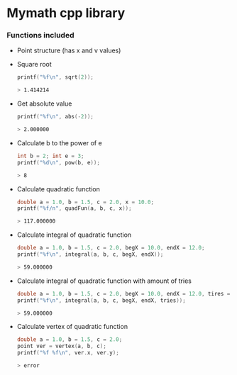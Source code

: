 # Mymath cpp library

### Functions included
- Point structure (has x and v values)

- Square root
  ```cpp
  printf("%f\n", sqrt(2));
  ```
  ```sh
  > 1.414214
  ```

- Get absolute value
  ```cpp
  printf("%f\n", abs(-2));
  ```
  ```sh
  > 2.000000
  ```

- Calculate b to the power of e
  ```cpp
  int b = 2; int e = 3;
  printf("%d\n", pow(b, e));
  ```
  ```sh
  > 8
  ```

- Calculate quadratic function
  ```cpp
  double a = 1.0, b = 1.5, c = 2.0, x = 10.0;
  printf("%f/n", quadFun(a, b, c, x));
  ```
  ```sh
  > 117.000000
  ```

- Calculate integral of quadratic function
  ```cpp
  double a = 1.0, b = 1.5, c = 2.0, begX = 10.0, endX = 12.0;
  printf("%f\n", integral(a, b, c, begX, endX));
  ```
  ```sh
  > 59.000000
  ```

- Calculate integral of quadratic function with amount of tries
  ```cpp
  double a = 1.0, b = 1.5, c = 2.0, begX = 10.0, endX = 12.0, tires = 100000;
  printf("%f\n", integral(a, b, c, begX, endX, tries));
  ```
  ```sh
  > 59.000000
  ```

- Calculate vertex of quadratic function
  ```cpp
  double a = 1.0, b = 1.5, c = 2.0;
  point ver = vertex(a, b, c);
  printf("%f %f\n", ver.x, ver.y);
  ```
  ```sh
  > error
  ```
